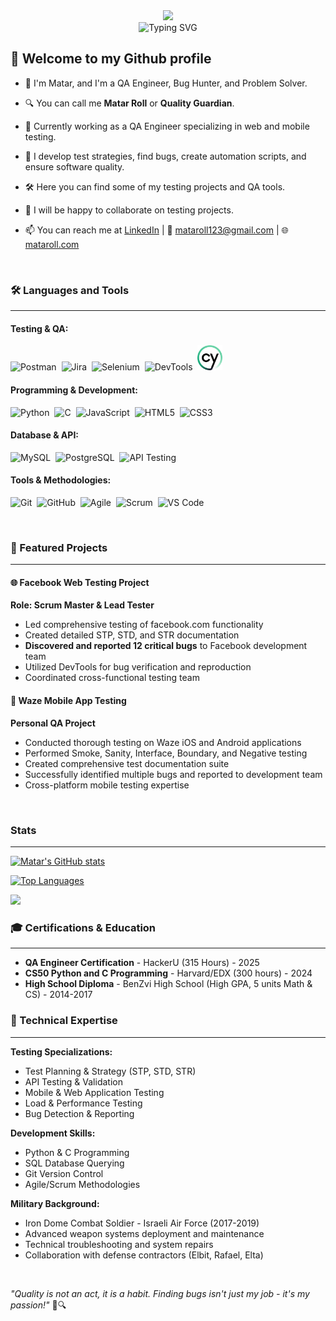 <div align="center">
  <img src="https://media.giphy.com/media/L1R1tvI9svkIWwpVYr/giphy.gif" width="500">
</div>

<div align="center">
  <img src="https://readme-typing-svg.herokuapp.com?font=Fira+Code&pause=1000&color=36BCF7&center=true&vCenter=true&width=435&lines=QA+Engineer;Bug+Hunter;Problem+Solver;Quality+Guardian" alt="Typing SVG">
</div>

## 👋 Welcome to my Github profile

* 🚀 I'm Matar, and I'm a QA Engineer, Bug Hunter, and Problem Solver.

* 🔍 You can call me <b>Matar Roll</b> or <b>Quality Guardian</b>.
  
* 🎯 Currently working as a QA Engineer specializing in web and mobile testing.

* 🐛 I develop test strategies, find bugs, create automation scripts, and ensure software quality.

* 🛠️ Here you can find some of my testing projects and QA tools.

* 🤝 I will be happy to collaborate on testing projects.

* 📫 You can reach me at [LinkedIn](https://linkedin.com/in/mataroll) | 📧 mataroll123@gmail.com | 🌐 [mataroll.com](https://mataroll.com)

<br/>

### 🛠️ Languages and Tools
<hr />

#### Testing & QA:

<img src="https://cdn.jsdelivr.net/gh/devicons/devicon/icons/postman/postman-original.svg" title="Postman" alt="Postman" width="40" height="40"/>&nbsp;
<img src="https://cdn.jsdelivr.net/gh/devicons/devicon/icons/jira/jira-original.svg" title="Jira" alt="Jira" width="40" height="40"/>&nbsp;
<img src="https://cdn.jsdelivr.net/gh/devicons/devicon/icons/selenium/selenium-original.svg" title="Selenium" alt="Selenium" width="40" height="40"/>&nbsp;
<img src="https://cdn.jsdelivr.net/gh/devicons/devicon/icons/chrome/chrome-original.svg" title="DevTools" alt="DevTools" width="40" height="40"/>&nbsp;
<img src="https://raw.githubusercontent.com/devicons/devicon/master/icons/cypressio/cypressio-original.svg" title="Cypress" alt="Cypress" width="40" height="40"/>&nbsp;

#### Programming & Development:

<img src="https://cdn.jsdelivr.net/gh/devicons/devicon/icons/python/python-original.svg" title="Python" alt="Python" width="40" height="40"/>&nbsp;
<img src="https://cdn.jsdelivr.net/gh/devicons/devicon/icons/c/c-original.svg" title="C" alt="C" width="40" height="40"/>&nbsp;
<img src="https://cdn.jsdelivr.net/gh/devicons/devicon/icons/javascript/javascript-original.svg" title="JavaScript" alt="JavaScript" width="40" height="40"/>&nbsp;
<img src="https://cdn.jsdelivr.net/gh/devicons/devicon/icons/html5/html5-original.svg" title="HTML5" alt="HTML5" width="40" height="40"/>&nbsp;
<img src="https://cdn.jsdelivr.net/gh/devicons/devicon/icons/css3/css3-original.svg" title="CSS3" alt="CSS3" width="40" height="40"/>&nbsp;

#### Database & API:

<img src="https://cdn.jsdelivr.net/gh/devicons/devicon/icons/mysql/mysql-original-wordmark.svg" title="MySQL" alt="MySQL" width="40" height="40"/>&nbsp;
<img src="https://cdn.jsdelivr.net/gh/devicons/devicon/icons/postgresql/postgresql-original-wordmark.svg" title="PostgreSQL" alt="PostgreSQL" width="40" height="40"/>&nbsp;
<img src="https://cdn.jsdelivr.net/gh/devicons/devicon/icons/swagger/swagger-original.svg" title="API Testing" alt="API Testing" width="40" height="40"/>&nbsp;

#### Tools & Methodologies:

<img src="https://cdn.jsdelivr.net/gh/devicons/devicon/icons/git/git-original.svg" title="Git" alt="Git" width="40" height="40"/>&nbsp;
<img src="https://cdn.jsdelivr.net/gh/devicons/devicon/icons/github/github-original.svg" title="GitHub" alt="GitHub" width="40" height="40"/>&nbsp;
<img src="https://cdn.jsdelivr.net/gh/devicons/devicon/icons/jira/jira-original.svg" title="Agile" alt="Agile" width="40" height="40"/>&nbsp;
<img src="https://cdn.jsdelivr.net/gh/devicons/devicon/icons/slack/slack-original.svg" title="Scrum" alt="Scrum" width="40" height="40"/>&nbsp;
<img src="https://cdn.jsdelivr.net/gh/devicons/devicon/icons/vscode/vscode-original.svg" title="VS Code" alt="VS Code" width="40" height="40"/>&nbsp;

<br>

### 🎯 Featured Projects
<hr />

#### 🌐 Facebook Web Testing Project
**Role: Scrum Master & Lead Tester**
- Led comprehensive testing of facebook.com functionality
- Created detailed STP, STD, and STR documentation
- **Discovered and reported 12 critical bugs** to Facebook development team
- Utilized DevTools for bug verification and reproduction
- Coordinated cross-functional testing team

#### 📱 Waze Mobile App Testing
**Personal QA Project**
- Conducted thorough testing on Waze iOS and Android applications  
- Performed Smoke, Sanity, Interface, Boundary, and Negative testing
- Created comprehensive test documentation suite
- Successfully identified multiple bugs and reported to development team
- Cross-platform mobile testing expertise

<br>
  
### Stats
<hr />

[![Matar's GitHub stats](https://github-readme-stats.vercel.app/api?username=mataroll&count_private=true&show_icons=true&theme=dark)](https://github.com/anuraghazra/github-readme-stats)
  
[![Top Languages](https://github-readme-stats.vercel.app/api/top-langs/?username=mataroll&layout=compact&theme=dark)](https://github.com/anuraghazra/github-readme-stats)

![](https://komarev.com/ghpvc/?username=mataroll)

### 🎓 Certifications & Education
<hr />

* **QA Engineer Certification** - HackerU (315 Hours) - 2025
* **CS50 Python and C Programming** - Harvard/EDX (300 hours) - 2024  
* **High School Diploma** - BenZvi High School (High GPA, 5 units Math & CS) - 2014-2017

### 🚀 Technical Expertise
<hr />

**Testing Specializations:**
- Test Planning & Strategy (STP, STD, STR)
- API Testing & Validation
- Mobile & Web Application Testing  
- Load & Performance Testing
- Bug Detection & Reporting

**Development Skills:**
- Python & C Programming
- SQL Database Querying
- Git Version Control
- Agile/Scrum Methodologies

**Military Background:**
- Iron Dome Combat Soldier - Israeli Air Force (2017-2019)
- Advanced weapon systems deployment and maintenance
- Technical troubleshooting and system repairs
- Collaboration with defense contractors (Elbit, Rafael, Elta)

<br/>

*"Quality is not an act, it is a habit. Finding bugs isn't just my job - it's my passion!"* 🐛🔍

<!---
mataroll/mataroll is a ✨ special ✨ repository because its `README.md` (this file) appears on your GitHub profile.
You can click the Preview link to take a look at your changes.
--->
